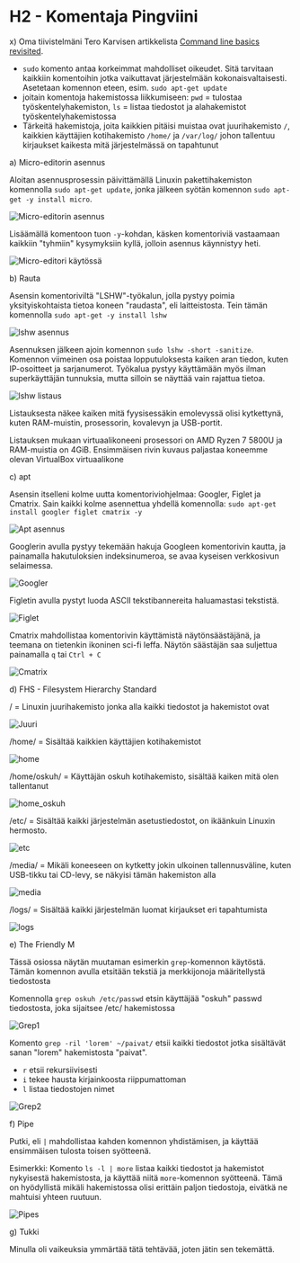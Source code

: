 <H1>H2 - Komentaja Pingviini</H1>

x) Oma tiivistelmäni Tero Karvisen artikkelista [Command line basics revisited](https://terokarvinen.com/2020/command-line-basics-revisited/?fromSearch=command%20line%20basics%20revisited).

- `sudo` komento antaa korkeimmat mahdolliset oikeudet. Sitä tarvitaan kaikkiin komentoihin jotka vaikuttavat järjestelmään kokonaisvaltaisesti. Asetetaan komennon eteen, esim. `sudo apt-get update`
- joitain komentoja hakemistossa liikkumiseen: `pwd` = tulostaa työskentelyhakemiston, `ls` = listaa tiedostot ja alahakemistot työskentelyhakemistossa
- Tärkeitä hakemistoja, joita kaikkien pitäisi muistaa ovat juurihakemisto `/`, kaikkien käyttäjien kotihakemisto `/home/` ja `/var/log/` johon tallentuu kirjaukset kaikesta mitä järjestelmässä on tapahtunut

a) Micro-editorin asennus

Aloitan asennusprosessin päivittämällä Linuxin pakettihakemiston komennolla `sudo apt-get update`, jonka jälkeen syötän komennon `sudo apt-get -y install micro`. 

![Micro-editorin asennus](https://github.com/rakkitect/Linux-palvelimet/blob/main/images/micro_asennus1.png)

Lisäämällä komentoon tuon `-y`-kohdan, käsken komentoriviä vastaamaan kaikkiin "tyhmiin" kysymyksiin kyllä, jolloin asennus käynnistyy heti.

![Micro-editori käytössä](https://github.com/rakkitect/Linux-palvelimet/blob/main/images/micro_editori.png)

b) Rauta

Asensin komentoriviltä "LSHW"-työkalun, jolla pystyy poimia yksityiskohtaista tietoa koneen "raudasta", eli laitteistosta. Tein tämän komennolla `sudo apt-get -y install lshw`

![lshw asennus](https://github.com/rakkitect/Linux-palvelimet/blob/main/images/lshw_asennus.png)

Asennuksen jälkeen ajoin komennon `sudo lshw -short -sanitize`. Komennon viimeinen osa poistaa lopputuloksesta kaiken aran tiedon, kuten IP-osoitteet ja sarjanumerot. Työkalua pystyy käyttämään myös ilman superkäyttäjän tunnuksia, mutta silloin se näyttää vain rajattua tietoa.

![lshw listaus](https://github.com/rakkitect/Linux-palvelimet/blob/main/images/lshw_listaus.png)

Listauksesta näkee kaiken mitä fyysisessäkin emolevyssä olisi kytkettynä, kuten RAM-muistin, prosessorin, kovalevyn ja USB-portit. 

Listauksen mukaan virtuaalikoneeni prosessori on AMD Ryzen 7 5800U ja  RAM-muistia on 4GiB. Ensimmäisen rivin kuvaus paljastaa koneemme olevan VirtualBox virtuaalikone

c) apt

Asensin itselleni kolme uutta komentoriviohjelmaa: Googler, Figlet ja Cmatrix. Sain kaikki kolme asennettua yhdellä komennolla: `sudo apt-get install googler figlet cmatrix -y`

![Apt asennus](https://github.com/rakkitect/Linux-palvelimet/blob/main/images/asennus.png)

Googlerin avulla pystyy tekemään hakuja Googleen komentorivin kautta, ja painamalla hakutuloksien indeksinumeroa, se avaa kyseisen verkkosivun selaimessa.

![Googler](https://github.com/rakkitect/Linux-palvelimet/blob/main/images/googler.png)

Figletin avulla pystyt luoda ASCII tekstibannereita haluamastasi tekstistä.

![Figlet](https://github.com/rakkitect/Linux-palvelimet/blob/main/images/figlet.png)

Cmatrix mahdollistaa komentorivin käyttämistä näytönsäästäjänä, ja teemana on tietenkin ikoninen sci-fi leffa. Näytön säästäjän saa suljettua painamalla `q` tai `Ctrl + C`

![Cmatrix](https://github.com/rakkitect/Linux-palvelimet/blob/main/images/cmatrix.png)

d) FHS - Filesystem Hierarchy Standard

/ = Linuxin juurihakemisto jonka alla kaikki tiedostot ja hakemistot ovat

![Juuri](https://github.com/rakkitect/Linux-palvelimet/blob/main/images/juuri.png)

/home/ = Sisältää kaikkien käyttäjien kotihakemistot

![home](https://github.com/rakkitect/Linux-palvelimet/blob/main/images/home.png)

/home/oskuh/ = Käyttäjän oskuh kotihakemisto, sisältää kaiken mitä olen tallentanut

![home_oskuh](https://github.com/rakkitect/Linux-palvelimet/blob/main/images/home_oskuh.png)

/etc/ = Sisältää kaikki järjestelmän asetustiedostot, on ikäänkuin Linuxin hermosto.

![etc](https://github.com/rakkitect/Linux-palvelimet/blob/main/images/etc.png)

/media/ = Mikäli koneeseen on kytketty jokin ulkoinen tallennusväline, kuten USB-tikku tai CD-levy, se näkyisi tämän hakemiston alla

![media](https://github.com/rakkitect/Linux-palvelimet/blob/main/images/media.png)

/logs/ = Sisältää kaikki järjestelmän luomat kirjaukset eri tapahtumista

![logs](https://github.com/rakkitect/Linux-palvelimet/blob/main/images/logs.png)

e) The Friendly M

Tässä osiossa näytän muutaman esimerkin `grep`-komennon käytöstä. Tämän komennon avulla etsitään tekstiä ja merkkijonoja määritellystä tiedostosta

Komennolla `grep oskuh /etc/passwd` etsin käyttäjää "oskuh" passwd tiedostosta, joka sijaitsee /etc/ hakemistossa

![Grep1](https://github.com/rakkitect/Linux-palvelimet/blob/main/images/grep1.png)

Komento `grep -ril 'lorem' ~/paivat/` etsii kaikki tiedostot jotka sisältävät sanan "lorem"  hakemistosta "paivat".

- `r` etsii rekursiivisesti
- `i` tekee hausta kirjainkoosta riippumattoman
- `l` listaa tiedostojen nimet

![Grep2](https://github.com/rakkitect/Linux-palvelimet/blob/main/images/grep2.png)

f) Pipe

Putki, eli `|` mahdollistaa kahden komennon yhdistämisen, ja käyttää ensimmäisen tulosta toisen syötteenä.

Esimerkki: Komento `ls -l | more` listaa kaikki tiedostot ja hakemistot nykyisestä hakemistosta, ja käyttää niitä `more`-komennon syötteenä. Tämä on hyödyllistä mikäli hakemistossa olisi erittäin paljon tiedostoja, eivätkä ne mahtuisi yhteen ruutuun.

![Pipes](https://github.com/rakkitect/Linux-palvelimet/blob/main/images/pipes.png)

g) Tukki

Minulla oli vaikeuksia ymmärtää tätä tehtävää, joten jätin sen tekemättä.
